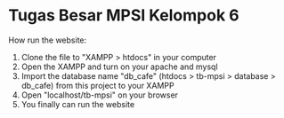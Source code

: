 # Tugas Besar MPSI Kelompok 6

How run the website:
1. Clone the file to "XAMPP > htdocs" in your computer
2. Open the XAMPP and turn on your apache and mysql
3. Import the database name "db_cafe" (htdocs > tb-mpsi > database > db_cafe) from this project to your XAMPP
4. Open "localhost/tb-mpsi" on your browser
5. You finally can run the website
